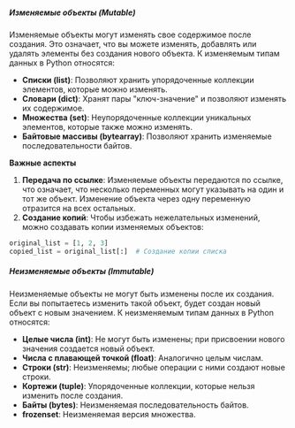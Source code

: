 ##### Изменяемые объекты (Mutable)

Изменяемые объекты могут изменять свое содержимое после создания. Это означает, что вы можете изменять, добавлять или удалять элементы без создания нового объекта. К изменяемым типам данных в Python относятся:
- **Списки (list)**: Позволяют хранить упорядоченные коллекции элементов, которые можно изменять.
- **Словари (dict)**: Хранят пары "ключ-значение" и позволяют изменять их содержимое.
- **Множества (set)**: Неупорядоченные коллекции уникальных элементов, которые также можно изменять.
- **Байтовые массивы (bytearray)**: Позволяют хранить изменяемые последовательности байтов.

 **Важные аспекты**
1. **Передача по ссылке**: Изменяемые объекты передаются по ссылке, что означает, что несколько переменных могут указывать на один и тот же объект. Изменение объекта через одну переменную отразится на всех остальных.
2. **Создание копий**: Чтобы избежать нежелательных изменений, можно создавать копии изменяемых объектов:

```python
original_list = [1, 2, 3]
copied_list = original_list[:]  # Создание копии списка
```
##### Неизменяемые объекты (Immutable)

Неизменяемые объекты не могут быть изменены после их создания. Если вы попытаетесь изменить такой объект, будет создан новый объект с новым значением. К неизменяемым типам данных в Python относятся:

- **Целые числа (int)**: Не могут быть изменены; при присвоении нового значения создается новый объект.
- **Числа с плавающей точкой (float)**: Аналогично целым числам.
- **Строки (str)**: Неизменяемы; любые операции с ними создают новые строки.
- **Кортежи (tuple)**: Упорядоченные коллекции, которые нельзя изменить после создания.
- **Байты (bytes)**: Неизменяемая последовательность байтов.
- **frozenset**: Неизменяемая версия множества.